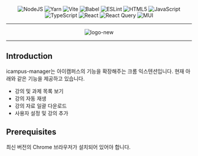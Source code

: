 <div align="center">

![NodeJS](https://img.shields.io/badge/node.js-6DA55F?style=for-the-badge&logo=node.js&logoColor=white)
![Yarn](https://img.shields.io/badge/yarn-%232C8EBB.svg?style=for-the-badge&logo=yarn&logoColor=white)
![Vite](https://img.shields.io/badge/vite-%23646CFF.svg?style=for-the-badge&logo=vite&logoColor=white)
![Babel](https://img.shields.io/badge/Babel-F9DC3e?style=for-the-badge&logo=babel&logoColor=black)
![ESLint](https://img.shields.io/badge/ESLint-4B3263?style=for-the-badge&logo=eslint&logoColor=white)
![HTML5](https://img.shields.io/badge/html5-%23E34F26.svg?style=for-the-badge&logo=html5&logoColor=white)
![JavaScript](https://img.shields.io/badge/javascript-%23323330.svg?style=for-the-badge&logo=javascript&logoColor=%23F7DF1E)
![TypeScript](https://img.shields.io/badge/typescript-%23007ACC.svg?style=for-the-badge&logo=typescript&logoColor=white)
![React](https://img.shields.io/badge/react-%2320232a.svg?style=for-the-badge&logo=react&logoColor=%2361DAFB)
![React Query](https://img.shields.io/badge/-React%20Query-FF4154?style=for-the-badge&logo=react%20query&logoColor=white)
![MUI](https://img.shields.io/badge/MUI-%230081CB.svg?style=for-the-badge&logo=mui&logoColor=white)

</div>

---

<div align="center">

![logo-new](https://user-images.githubusercontent.com/45936642/204120792-52e0844d-20c5-435e-b3f9-39b06b687698.svg)

</div>

---

## Introduction

icampus-manager는 아이캠퍼스의 기능을 확장해주는 크롬 익스텐션입니다.
현재 아래와 같은 기능을 제공하고 있습니다.
- 강의 및 과제 목록 보기
- 강의 자동 재생
- 강의 자료 일괄 다운로드
- 사용자 설정 및 강의 추가

## Prerequisites
최신 버전의 Chrome 브라우저가 설치되어 있어야 합니다.
